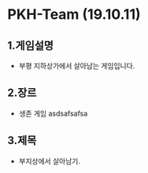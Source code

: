 PKH-Team (19.10.11)
===
1.게임설명 
--------
* 부평 지하상가에서 살아남는 게임입니다.

2.장르
---
* 생존 게임
asdsafsafsa

3.제목
---
* 부지상에서 살아남기.

